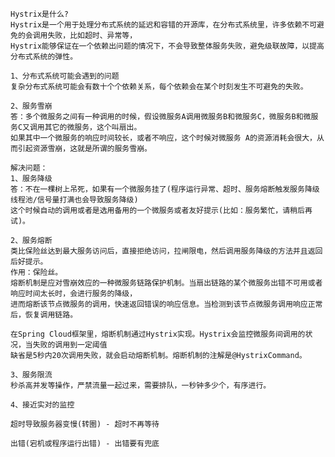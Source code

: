     Hystrix是什么?
    Hystrix是一个用于处理分布式系统的延迟和容错的开源库，在分布式系统里，许多依赖不可避免的会调用失败，比如超时、异常等，
    Hystrix能够保证在一个依赖出问题的情况下，不会导致整体服务失败，避免级联故障，以提高分布式系统的弹性。
    
    1、分布式系统可能会遇到的问题
    复杂分布式系统可能会有数十个个依赖关系，每个依赖会在某个时刻发生不可避免的失败。
    
    2、服务雪崩
    答：多个微服务之间有一种调用的时候，假设微服务A调用微服务B和微服务C，微服务B和微服务C又调用其它的微服务，这个叫扇出。
    如果其中一个微服务的响应时间较长，或者不响应，这个时候对微服务 A的资源消耗会很大，从而引起资源雪崩，这就是所谓的服务雪崩。
    
    解决问题：
    1、服务降级
    答：不在一棵树上吊死，如果有一个微服务挂了(程序运行异常、超时、服务熔断触发服务降级
    线程池/信号量打满也会导致服务降级)
    这个时候自动的调用或者是选用备用的一个微服务或者友好提示(比如：服务繁忙，请稍后再试)。
    
    2、服务熔断
    类比保险丝达到最大服务访问后，直接拒绝访问，拉闸限电，然后调用服务降级的方法并且返回后好提示。
    作用：保险丝。
    熔断机制是应对雪崩效应的一种微服务链路保护机制。当扇出链路的某个微服务出错不可用或者响应时间太长时，会进行服务的降级，
    进而熔断该节点微服务的调用，快速返回错误的响应信息。当检测到该节点微服务调用响应正常后，恢复调用链路。
    
    在Spring Cloud框架里，熔断机制通过Hystrix实现。Hystrix会监控微服务间调用的状况，当失败的调用到一定阈值
    缺省是5秒内20次调用失败，就会启动熔断机制。熔断机制的注解是@HystrixCommand。
    
    3、服务限流
    秒杀高并发等操作，严禁流量一起过来，需要排队，一秒钟多少个，有序进行。
    
    4、接近实对的监控
    
    超时导致服务器变慢(转圈) - 超时不再等待
    
    出错(宕机或程序运行出错) - 出错要有兜底
